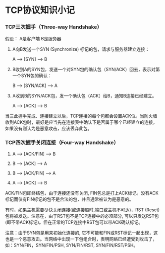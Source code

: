 # TCP协议知识小记

### TCP三次握手（Three-way Handshake）

假设： A是客户端 B是服务器

1. A向B发送一个SYN (Synchronize) 标记的包，请求与服务器建立连接：

    A --> [SYN] --> B

2. B收到A的SYN包，发送一个对SYN包的确认包（SYN/ACK）回去，表示对第一个SYN包的确认：
    
    B --> [SYN/ACK] --> A

3. A收到B的SYN/ACK包，发一个确认包（ACK）给B，通知B连接已经建立。

    A --> [ACK] --> B

当三此握手完成、连接建立以后，TCP连接的每个包都会设置ACK位。当防火墙收到ACK包时，最好是应当先在连接表中确认下是否属于哪个已经建立的连接，如果没有则认为是恶意攻击，应该丢弃此包。

### TCP四次握手关闭连接（Four-way Handshake）

1. A --> [ACK/FIN] --> B

2. B --> [ACK] --> A

3. B --> [ACK/FIN] --> A

4. A --> [ACK] --> B

ACK/FIN包即终结包，由于连接还没有关闭, FIN包总是打上ACK标记。没有ACK标记而仅有FIN标记的包不是合法的包，并且通常被认为是恶意的。

有时，如果主机需要尽快关闭连接(或连接超时,端口或主机不可达)，RST (Reset)包将被发送。注意在，由于RST包不是TCP连接中的必须部分, 可以只发送RST包(即不带ACK标记)。但在正常的TCP连接中RST包可以带ACK确认标记。

注意：由于SYN包是用来初始化连接的, 它不可能和FIN或RST标记一起出现，这也是一个恶意攻击。当网络中出现一下包组合时，表明网络已经遭受到攻击了，如：SYN/FIN，SYN/FIN/PSH, SYN/FIN/RST, SYN/FIN/RST/PSH。

